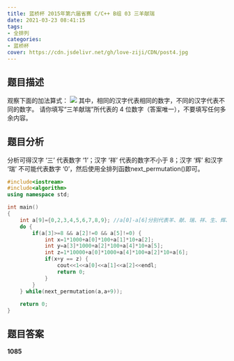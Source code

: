 ```yaml
---
title: 蓝桥杯 2015年第六届省赛 C/C++ B组 03 三羊献瑞
date: 2021-03-23 08:41:15
tags:
- 全排列
categories:
- 蓝桥杯
cover: https://cdn.jsdelivr.net/gh/love-ziji/CDN/post4.jpg
---
```


## 题目描述

观察下面的加法算式：
![](https://cdn.jsdelivr.net/gh/love-ziji/LANQIAO/201503.jpg)
其中，相同的汉字代表相同的数字，不同的汉字代表不同的数字。
请你填写“三羊献瑞”所代表的 4 位数字（答案唯一），不要填写任何多余内容。

## 题目分析

分析可得汉字 ‘三’ 代表数字 ‘1’；汉字 ‘祥’ 代表的数字不小于 8；汉字 ‘辉’ 和汉字 ‘瑞’ 不可能代表数字 ‘0’，然后使用全排列函数next_permutation()即可。

```c++
#include<iostream>
#include<algorithm>
using namespace std;

int main()
{
	int a[9]={0,2,3,4,5,6,7,8,9}; //a[0]-a[6]分别代表羊、献、瑞、祥、生、辉、气 
	do {
		if(a[3]>=8 && a[2]!=0 && a[5]!=0) {
			int x=1*1000+a[0]*100+a[1]*10+a[2];
			int y=a[3]*1000+a[2]*100+a[4]*10+a[5];
			int z=1*10000+a[0]*1000+a[4]*100+a[2]*10+a[6];
			if(x+y == z) {
				cout<<1<<a[0]<<a[1]<<a[2]<<endl;
				return 0;
			}
		}
	} while(next_permutation(a,a+9));
	
	return 0;
}
```

## 题目答案

**1085**

